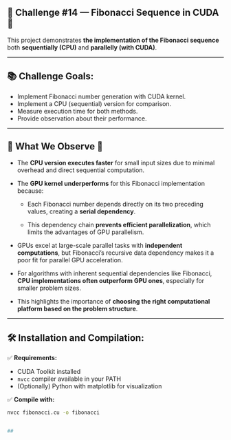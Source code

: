## 🔹 Challenge #14 — Fibonacci Sequence in CUDA 🔹

This project demonstrates **the implementation of the Fibonacci sequence** both **sequentially (CPU)** and **parallelly (with CUDA)**.

---

## 📚 Challenge Goals:

- Implement Fibonacci number generation with CUDA kernel.
- Implement a CPU (sequential) version for comparison.
- Measure execution time for both methods.
- Provide observation about their performance.

---

## 🔹 What We Observe 🔹

- The **CPU version executes faster** for small input sizes due to minimal overhead and direct sequential computation.

- The **GPU kernel underperforms** for this Fibonacci implementation because:

  - Each Fibonacci number depends directly on its two preceding values, creating a **serial dependency**.

  - This dependency chain **prevents efficient parallelization**, which limits the advantages of GPU parallelism.

- GPUs excel at large-scale parallel tasks with **independent computations**, but Fibonacci’s recursive data dependency makes it a poor fit for parallel GPU acceleration.

- For algorithms with inherent sequential dependencies like Fibonacci, **CPU implementations often outperform GPU ones**, especially for smaller problem sizes.

- This highlights the importance of **choosing the right computational platform based on the problem structure**.

---

## 🛠 Installation and Compilation:

✅ **Requirements:**

- CUDA Toolkit installed
- `nvcc` compiler available in your PATH
- (Optionally) Python with matplotlib for visualization

✅ **Compile with:**

```bash
nvcc fibonacci.cu -o fibonacci


##